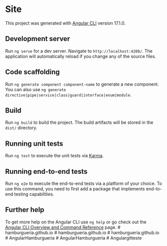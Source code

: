 # Site

This project was generated with [Angular CLI](https://github.com/angular/angular-cli) version 17.1.0.

## Development server

Run `ng serve` for a dev server. Navigate to `http://localhost:4200/`. The application will automatically reload if you change any of the source files.

## Code scaffolding

Run `ng generate component component-name` to generate a new component. You can also use `ng generate directive|pipe|service|class|guard|interface|enum|module`.

## Build

Run `ng build` to build the project. The build artifacts will be stored in the `dist/` directory.

## Running unit tests

Run `ng test` to execute the unit tests via [Karma](https://karma-runner.github.io).

## Running end-to-end tests

Run `ng e2e` to execute the end-to-end tests via a platform of your choice. To use this command, you need to first add a package that implements end-to-end testing capabilities.

## Further help

To get more help on the Angular CLI use `ng help` or go check out the [Angular CLI Overview and Command Reference](https://angular.io/cli) page.
#   h a m b u r g u e r i a . g i t h u b . i o  
 #   h a m b u r g u e r i a . g i t h u b . i o  
 # hamburgueria.github.io
#   A n g u l a r H a m b u r g u e r i a  
 #   A n g u l a r H a m b u r g u e r i a  
 #   A n g u l a r g i t t e s t e  
 